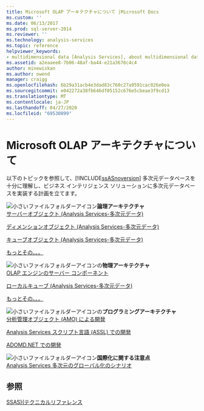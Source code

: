 ```yaml
---
title: Microsoft OLAP アーキテクチャについて |Microsoft Docs
ms.custom: ''
ms.date: 06/13/2017
ms.prod: sql-server-2014
ms.reviewer: ''
ms.technology: analysis-services
ms.topic: reference
helpviewer_keywords:
- multidimensional data [Analysis Services], about multidimensional data
ms.assetid: a2eaaee8-7b06-48af-ba44-e21a3678c4c4
author: minewiskan
ms.author: owend
manager: craigg
ms.openlocfilehash: 6b29a31acb4e3dad83c760c27a9591cac026e0ea
ms.sourcegitcommit: e042272a38fb646df05152c676e5cbeae3f9cd13
ms.translationtype: MT
ms.contentlocale: ja-JP
ms.lasthandoff: 04/27/2020
ms.locfileid: "69530899"
---
```

# <a name="understanding-microsoft-olap-architecture"></a>Microsoft OLAP アーキテクチャについて
  以下のトピックを参照して、[!INCLUDE[ssASnoversion](../../../includes/ssasnoversion-md.md)] 多次元データベースを十分に理解し、ビジネス インテリジェンス ソリューションに多次元データベースを実装する計画を立てます。  
  
 ![小さいファイルフォルダーアイコン](../../../integration-services/media/filefolder-small.gif "小さいファイル フォルダー アイコン")**論理アーキテクチャ**  
 [サーバーオブジェクト &#40;Analysis Services-多次元データ&#41;](../olap-logical/server-objects-analysis-services-multidimensional-data.md)  
  
 [ディメンションオブジェクト &#40;Analysis Services-多次元データ&#41;](../../multidimensional-models-olap-logical-dimension-objects/dimension-objects-analysis-services-multidimensional-data.md)  
  
 [キューブオブジェクト &#40;Analysis Services-多次元データ&#41;](../../multidimensional-models-olap-logical-cube-objects/cube-objects-analysis-services-multidimensional-data.md)  
  
 [もっとその。。。](../olap-logical/understanding-microsoft-olap-logical-architecture.md)  
  
 ![小さいファイルフォルダーアイコン](../../../integration-services/media/filefolder-small.gif "小さいファイル フォルダー アイコン")の**物理アーキテクチャ**  
 [OLAP エンジンのサーバー コンポーネント](olap-engine-server-components.md)  
  
 [ローカルキューブ &#40;Analysis Services-多次元データ&#41;](local-cubes-analysis-services-multidimensional-data.md)  
  
 [もっとその。。。](understanding-microsoft-olap-physical-architecture.md)  
  
 ![小さいファイルフォルダーアイコン](../../../integration-services/media/filefolder-small.gif "小さいファイル フォルダー アイコン")の**プログラミングアーキテクチャ**  
 [分析管理オブジェクト &#40;AMO&#41; による開発](https://docs.microsoft.com/bi-reference/amo/developing-with-analysis-management-objects-amo)  
  
 [Analysis Services スクリプト言語 (ASSL) での開発](../scripting-language-assl/developing-with-analysis-services-scripting-language-assl.md)  
  
 [ADOMD.NET での開発](https://docs.microsoft.com/bi-reference/adomd/developing-with-adomd-net)  
  
 ![小さいファイルフォルダーアイコン](../../../integration-services/media/filefolder-small.gif "小さいファイル フォルダー アイコン")**国際化に関する注意点**  
 [Analysis Services 多次元のグローバル化のシナリオ](../../globalization-scenarios-for-analysis-services-multiidimensional.md)  
  
## <a name="see-also"></a>参照  
 [SSAS&#41;&#40;テクニカルリファレンス](../../powershell/technical-reference-ssas.md)  
  
  
